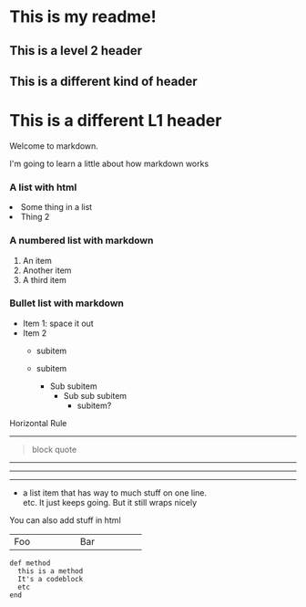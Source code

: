 # This is my readme!
## This is a level 2 header
This is a different kind of header
---

This is a different L1 header
===

Welcome to markdown.

I'm going to learn a little about how markdown works

### A list with html
<li> Some thing in a list
<li> Thing 2

### A numbered list with markdown
1. An item
1. Another item
1. A third item

### Bullet list with markdown
* Item 1: space it out
* Item 2
  + subitem

  + subitem
    + Sub subitem
      * Sub sub subitem
        * subitem?

Horizontal Rule
* * *
>block quote
- - -
***
*****

* a list item that has way to much stuff on one line.  
  etc. It just keeps going. But it still wraps nicely

You can also add stuff in html
<table>
    <tr>
        <td style="width:100px;">Foo</td>
        <td style="width:100px;">Bar</td>
    </tr>
</table>

    def method
      this is a method
      It's a codeblock
      etc
    end
